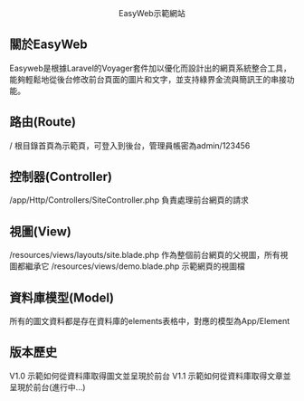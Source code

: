 <p align="center">EasyWeb示範網站</p>

## 關於EasyWeb

Easyweb是根據Laravel的Voyager套件加以優化而設計出的網頁系統整合工具，能夠輕鬆地從後台修改前台頁面的圖片和文字，並支持綠界金流與簡訊王的串接功能。


## 路由(Route)

/ 根目錄首頁為示範頁，可登入到後台，管理員帳密為admin/123456

## 控制器(Controller)

/app/Http/Controllers/SiteController.php 負責處理前台網頁的請求

## 視圖(View)

/resources/views/layouts/site.blade.php 作為整個前台網頁的父視圖，所有視圖都繼承它
/resources/views/demo.blade.php 示範網頁的視圖檔

## 資料庫模型(Model)

所有的圖文資料都是存在資料庫的elements表格中，對應的模型為App/Element


## 版本歷史

V1.0 示範如何從資料庫取得圖文並呈現於前台
V1.1 示範如何從資料庫取得文章並呈現於前台(進行中...)